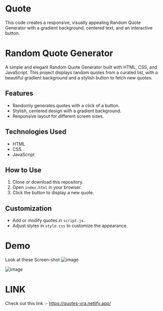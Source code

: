 # Quote
This code creates a responsive, visually appealing Random Quote Generator with a gradient background, centered text, and an interactive button.

# Random Quote Generator

A simple and elegant Random Quote Generator built with HTML, CSS, and JavaScript. This project displays random quotes from a curated list, with a beautiful gradient background and a stylish button to fetch new quotes.

## Features
- Randomly generates quotes with a click of a button.
- Stylish, centered design with a gradient background.
- Responsive layout for different screen sizes.

## Technologies Used
- HTML
- CSS
- JavaScript

## How to Use
1. Clone or download this repository.
2. Open `index.html` in your browser.
3. Click the button to display a new quote.

## Customization
- Add or modify quotes in `script.js`.
- Adjust styles in `style.css` to customize the appearance.



# Demo 

Look at these Screen-shot
![image](https://github.com/user-attachments/assets/24933e9c-f354-4e3b-8e79-0309ecee1af0)

![image](https://github.com/user-attachments/assets/6b27d156-3772-4d95-a8c1-ad74f5ff5213)


# LINK 

Check out this link :-  https://quotes-vra.netlify.app/

